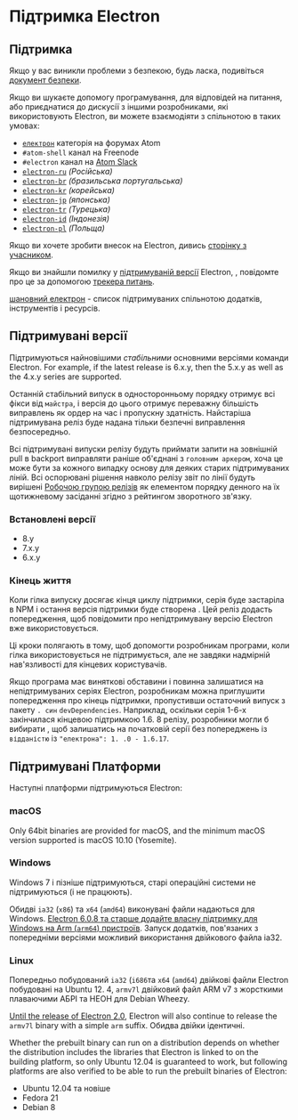 # Підтримка Electron

## Підтримка

Якщо у вас виникли проблеми з безпекою, будь ласка, подивіться [документ безпеки](https://github.com/electron/electron/tree/master/SECURITY.md).

Якщо ви шукаєте допомогу програмування, для відповідей на питання, або приєднатися до дискусії з іншими розробниками, які використовують Electron, ви можете взаємодіяти з спільнотою в таких умовах:
- [`електрон`](https://discuss.atom.io/c/electron) категорія на форумах Atom
- `#atom-shell` канал на Freenode
- `#electron` канал на [Atom Slack](https://discuss.atom.io/t/join-us-on-slack/16638?source_topic_id=25406)
- [`electron-ru`](https://telegram.me/electron_ru) *(Російська)*
- [`electron-br`](https://electron-br.slack.com) *(бразильська португальська)*
- [`electron-kr`](https://electron-kr.github.io/electron-kr) *(корейська)*
- [`electron-jp`](https://electron-jp.slack.com) *(японська)*
- [`electron-tr`](https://electron-tr.herokuapp.com) *(Турецька)*
- [`electron-id`](https://electron-id.slack.com) *(Індонезія)*
- [`electron-pl`](https://electronpl.github.io) *(Польща)*

Якщо ви хочете зробити внесок на Electron, дивись [сторінку з учасником](https://github.com/electron/electron/blob/master/CONTRIBUTING.md).

Якщо ви знайшли помилку у [підтримуваній версії](#supported-versions) Electron, , повідомте про це за допомогою [трекера питань](../development/issues.md).

[шановний електрон](https://github.com/sindresorhus/awesome-electron) - список підтримуваних спільнотою додатків, інструментів і ресурсів.

## Підтримувані версії

Підтримуються найновішими *стабільними* основними версіями команди Electron. For example, if the latest release is 6.x.y, then the 5.x.y as well as the 4.x.y series are supported.

Останній стабільний випуск в односторонньому порядку отримує всі фікси від `майстра`, і версія до цього отримує переважну більшість виправлень як ордер на час і пропускну здатність. Найстаріша підтримувана реліз буде надана тільки безпечні виправлення безпосередньо.

Всі підтримувані випуски релізу будуть приймати запити на зовнішній pull в backport виправляти раніше об'єднані з `головним аркером`, хоча це може бути за кожного випадку основу для деяких старих підтримуваних ліній. Всі оспорювані рішення навколо релізу звіт по лінії будуть вирішені [Робочою групою релізів](https://github.com/electron/governance/tree/master/wg-releases) як елементом порядку денного на їх щотижневому засіданні згідно з рейтингом зворотного зв'язку.

### Встановлені версії
- 8.y
- 7.x.y
- 6.x.y

### Кінець життя

Коли гілка випуску досягає кінця циклу підтримки, серія буде застаріла в NPM і остання версія підтримки буде створена . Цей реліз додасть попередження, щоб повідомити про непідтримувану версію Electron вже використовується.

Ці кроки полягають в тому, щоб допомогти розробникам програми, коли гілка використовується не підтримується, але не завдяки надмірній нав'язливості для кінцевих користувачів.

Якщо програма має виняткові обставини і повинна залишатися на непідтримуваних серіях Electron, розробникам можна приглушити попередження про кінець підтримки, пропустивши остаточний випуск з пакету `. син` `devDependencies`. Наприклад, оскільки серія 1-6-х закінчилася кінцевою підтримкою 1.6. 8 релізу, розробники могли б вибирати , щоб залишатись на початковій серії без попереджень із `відданістю` із `"електрона": 1. .0 - 1.6.17`.

## Підтримувані Платформи

Наступні платформи підтримуються Electron:

### macOS

Only 64bit binaries are provided for macOS, and the minimum macOS version supported is macOS 10.10 (Yosemite).

### Windows

Windows 7 і пізніше підтримуються, старі операційні системи не підтримуються (і не працюють).

Обидві `ia32` (`x86`) та `x64` (`amd64`) виконувані файли надаються для Windows. [Electron 6.0.8 та старше додайте власну підтримку для Windows на Arm (`arm64`) пристроїв](windows-arm.md). Запуск додатків, пов'язаних з попередніми версіями можливий використання двійкового файла ia32.

### Linux

Попередньо побудований `ia32` (`i686`та `x64` (`amd64`) двійкові файли Electron побудовані на Ubuntu 12. 4, `armv7l` двійковий файл ARM v7 з жорсткими плаваючими АБРІ та НЕОН для Debian Wheezy.

[Until the release of Electron 2.0][arm-breaking-change], Electron will also continue to release the `armv7l` binary with a simple `arm` suffix. Обидва двійки ідентичні.

Whether the prebuilt binary can run on a distribution depends on whether the distribution includes the libraries that Electron is linked to on the building platform, so only Ubuntu 12.04 is guaranteed to work, but following platforms are also verified to be able to run the prebuilt binaries of Electron:

* Ubuntu 12.04 та новіше
* Fedora 21
* Debian 8

[arm-breaking-change]: ../breaking-changes.md#duplicate-arm-assets
